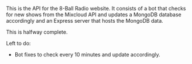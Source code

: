 This is the API for the 8-Ball Radio website. It consists of a bot that checks for new shows from the Mixcloud API and updates a MongoDB database accordingly and an Express server that hosts the MongoDB data.

This is halfway complete.

Left to do:
- Bot fixes to check every 10 minutes and update accordingly.